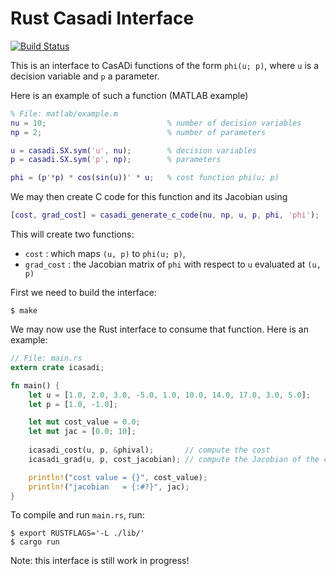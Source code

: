 # Rust Casadi Interface
[![Build Status](https://travis-ci.org/alphaville/icasadi.svg?branch=master)](https://travis-ci.org/alphaville/icasadi)

This is an interface to CasADi functions of the form `phi(u; p)`, where `u`
is a decision variable and `p` a parameter.

Here is an example of such a function (MATLAB example)

```matlab
% File: matlab/example.m
nu = 10;                           % number of decision variables
np = 2;                            % number of parameters 

u = casadi.SX.sym('u', nu);        % decision variables
p = casadi.SX.sym('p', np);        % parameters

phi = (p'*p) * cos(sin(u))' * u;   % cost function phi(u; p)
```

We may then create C code for this function and its Jacobian using

```matlab
[cost, grad_cost] = casadi_generate_c_code(nu, np, u, p, phi, 'phi');
```


This will create two functions:

- `cost` : which maps `(u, p)` to `phi(u; p)`,
- `grad_cost` : the Jacobian matrix of `phi` with respect to `u` evaluated 
   at `(u, p)`


First we need to build the interface:

```
$ make
```

We may now use the Rust interface to consume that function. Here is an example:


```rust
// File: main.rs
extern crate icasadi;

fn main() {
    let u = [1.0, 2.0, 3.0, -5.0, 1.0, 10.0, 14.0, 17.0, 3.0, 5.0];
    let p = [1.0, -1.0];

    let mut cost_value = 0.0;
    let mut jac = [0.0; 10];
    
    icasadi_cost(u, p, &phival);       // compute the cost
    icasadi_grad(u, p, cost_jacobian); // compute the Jacobian of the cost

    println!("cost value = {}", cost_value);
    println!("jacobian   = {:#?}", jac);
}
```

To compile and run `main.rs`, run:

```
$ export RUSTFLAGS='-L ./lib/' 
$ cargo run
```

Note: this interface is still work in progress!
